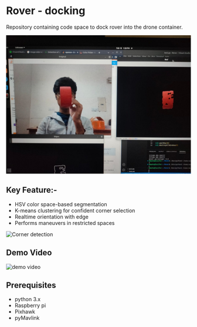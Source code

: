 # Rover - docking
Repository containing code space to dock rover into the drone container.

![color segmentation](https://github.com/Sanidhya-30/rover-docking/blob/main/colospace_segmentation.jpeg)

## Key Feature:-
* HSV color space-based segmentation
* K-means clustering for confident corner selection
* Realtime orientation with edge
* Performs maneuvers in restricted spaces

![Corner detection](https://github.com/Sanidhya-30/rover-docking/blob/main/point_track.gif)

<!--
### Setup and launching the simulation environment:-

* Clone the repo, and build using catkin_make.
```
cd MobileRobot
catkin_make
source ~/{name_of_workspace}/devel/setup.bash
```

* Command `roslaunch mobile_robot test.launch` will launch the gazebo world along 
-->

## Demo Video

![demo video](https://www.youtube.com/watch?v=X0h3elKJ1Yw)


## Prerequisites
* python 3.x
* Raspberry pi
* Pixhawk 
* pyMavlink
